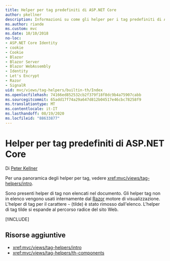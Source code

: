 ```yaml
---
title: Helper per tag predefiniti di ASP.NET Core
author: pkellner
description: Informazioni su come gli helper per i tag predefiniti di ASP.NET Core sono utili per incrementare la produttività.
ms.author: riande
ms.custom: mvc
ms.date: 10/10/2018
no-loc:
- ASP.NET Core Identity
- cookie
- Cookie
- Blazor
- Blazor Server
- Blazor WebAssembly
- Identity
- Let's Encrypt
- Razor
- SignalR
uid: mvc/views/tag-helpers/builtin-th/Index
ms.openlocfilehash: 74166ed852532cb2f379f18f8dc9b4a75907cabb
ms.sourcegitcommit: 65add17f74a29a647d812b04517e46cbc78258f9
ms.translationtype: MT
ms.contentlocale: it-IT
ms.lasthandoff: 08/19/2020
ms.locfileid: "88633877"
---
```

# <a name="aspnet-core-built-in-tag-helpers"></a>Helper per tag predefiniti di ASP.NET Core

Di [Peter Kellner](https://peterkellner.net)

Per una panoramica degli helper per tag, vedere <xref:mvc/views/tag-helpers/intro>.

Sono presenti helper di tag non elencati nel documento. Gli helper tag non in elenco vengono usati internamente dal [Razor](xref:mvc/views/razor) motore di visualizzazione. L'helper di tag per il carattere `~` (tilde) è stato rimosso dall'elenco. L'helper di tag tilde si espande al percorso radice del sito Web.

[!INCLUDE[](~/includes/built-in-TH.md)]

## <a name="additional-resources"></a>Risorse aggiuntive

* <xref:mvc/views/tag-helpers/intro>
* <xref:mvc/views/tag-helpers/th-components>

